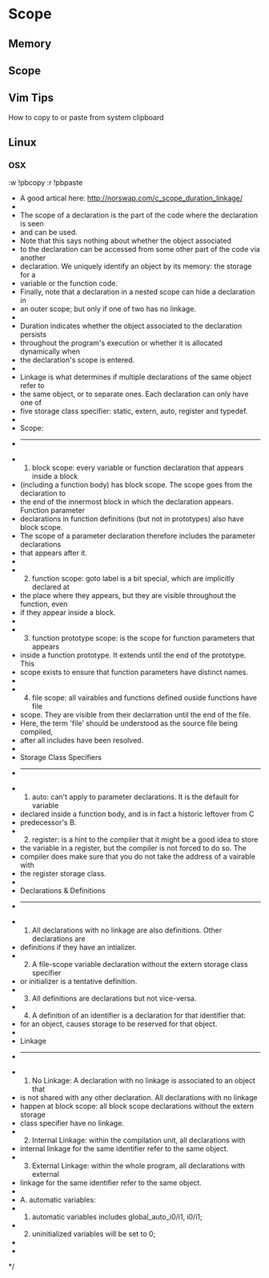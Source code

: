 # Scope

## Memory

## Scope

## Vim Tips
How to copy to or paste from system clipboard

## Linux

### OSX
:w !pbcopy
:r !pbpaste

 * A good artical here: http://norswap.com/c_scope_duration_linkage/
 *
 * The scope of a declaration is the part of the code where the declaration is seen
 * and can be used.
 * Note that this says nothing about whether the object associated
 * to the declaration can be accessed from some other part of the code via another
 * declaration. We uniquely identify an object by its memory: the storage for a
 * variable or the function code.
 * Finally, note that a declaration in a nested scope can hide a declaration in
 * an outer scope; but only if one of two has no linkage.
 *
 * Duration indicates whether the object associated to the declaration persists
 * throughout the program's execution or whether it is allocated dynamically when
 * the declaration's scope is entered.
 *
 * Linkage is what determines if multiple declarations of the same object refer to
 * the same object, or to separate ones. Each declaration can only have one of
 * five storage class specifier: static, extern, auto, register and typedef.
 *
 * Scope:
 * ----------
 * 1) block scope: every variable or function declaration that appears inside a block
 * (including a function body) has block scope. The scope goes from the declaration to
 * the end of the innermost block in which the declaration appears. Function parameter
 * declarations in function definitions (but not in prototypes) also have block scope.
 * The scope of a parameter declaration therefore includes the parameter declarations
 * that appears after it.
 *
 * 2) function scope: goto label is a bit special, which are implicitly declared at
 * the place where they appears, but they are visible throughout the function, even
 * if they appear inside a block.
 *
 * 3) function prototype scope: is the scope for function parameters that appears
 * inside a function prototype. It extends until the end of the prototype. This
 * scope exists to ensure that function parameters have distinct names.
 *
 * 4) file scope: all vairables and functions defined ouside functions have file
 * scope. They are visible from their declarration until the end of the file.
 * Here, the term 'file' should be understood as the source file being compiled,
 * after all includes have been resolved.
 *
 * Storage Class Specifiers
 * ----------
 * 1) auto: can't apply to parameter declarations. It is the default for variable
 * declared inside a function body, and is in fact a historic leftover from C
 * predecessor's B.
 * 2) register: is a hint to the compiler that it might be a good idea to store
 * the variable in a register, but the compiler is not forced to do so. The
 * compiler does make sure that you do not take the address of a vairable with
 * the register storage class.
 *
 * Declarations & Definitions
 * ----------
 * 1) All declarations with no linkage are also definitions. Other declarations are
 * definitions if they have an intializer.
 * 2) A file-scope variable declaration without the extern storage class specifier
 * or initializer is a tentative definition.
 * 3) All definitions are declarations but not vice-versa.
 * 4) A definition of an identifier is a declaration for that identifier that:
 * for an object, causes storage to be reserved for that object.
 *
 * Linkage
 * ----------
 * 1) No Linkage: A declaration with no linkage is associated to an object that
 * is not shared with any other declaration. All declarations with no linkage
 * happen at block scope: all block scope declarations without the extern storage
 * class specifier have no linkage.
 * 2) Internal Linkage: within the compilation unit, all declarations with
 * internal linkage for the same identifier refer to the same object.
 * 3) External Linkage: within the whole program, all declarations with external
 * linkage for the same identifier refer to the same object.
 *
 * A. automatic variables:
 * 1) automatic variables includes global_auto_i0/i1, i0/i1;
 * 2) uninitialized variables will be set to 0;
 *
 *
 */
